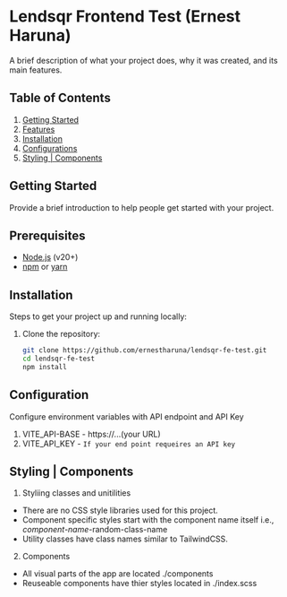 # Lendsqr Frontend Test (Ernest Haruna)

A brief description of what your project does, why it was created, and its main features.

## Table of Contents

1. [Getting Started](#getting-started)
2. [Features](#features)
3. [Installation](#installation)
4. [Configurations](#configurations)
5. [Styling | Components](#stylings-components)

## Getting Started
Provide a brief introduction to help people get started with your project.

## Prerequisites
- [Node.js](https://nodejs.org/) (v20+)
- [npm](https://www.npmjs.com/) or [yarn](https://yarnpkg.com/)

## Installation
Steps to get your project up and running locally:
1. Clone the repository:
   ```sh
   git clone https://github.com/ernestharuna/lendsqr-fe-test.git
   cd lendsqr-fe-test
   npm install

## Configuration
Configure environment variables with API endpoint and API Key
1. VITE_API-BASE - https://...(your URL)
2. VITE_API_KEY - `If your end point requeires an API key`

## Styling | Components
1. Styliing classes and unitilities
- There are no CSS style libraries used for this project. 
- Component specific styles start with the component name itself i.e., *component-name*-random-class-name
- Utility classes have class names similar to TailwindCSS.

2. Components
- All visual parts of the app are located ./components
- Reuseable components have thier styles located in ./index.scss